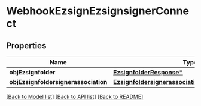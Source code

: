 # WebhookEzsignEzsignsignerConnect

## Properties
Name | Type | Description | Notes
------------ | ------------- | ------------- | -------------
**objEzsignfolder** | [**EzsignfolderResponse***](EzsignfolderResponse.md) |  | [optional] 
**objEzsignfoldersignerassociation** | [**EzsignfoldersignerassociationResponseCompound***](EzsignfoldersignerassociationResponseCompound.md) |  | 

[[Back to Model list]](../README.md#documentation-for-models) [[Back to API list]](../README.md#documentation-for-api-endpoints) [[Back to README]](../README.md)


